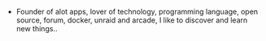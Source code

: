 - Founder of alot apps, lover of technology, programming language, open source, forum, docker, unraid and arcade, I like to discover and learn new things..
  <br>















































































































































































































































































































































































































































